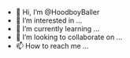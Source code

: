 - 👋 Hi, I’m @HoodboyBaller
- 👀 I’m interested in ...
- 🌱 I’m currently learning ...
- 💞️ I’m looking to collaborate on ...
- 📫 How to reach me ...

<!---
HoodboyBaller/HoodboyBaller is a ✨ special ✨ repository because its `README.md` (this file) appears on your GitHub profile.
You can click the Preview link to take a look at your changes.
--->
